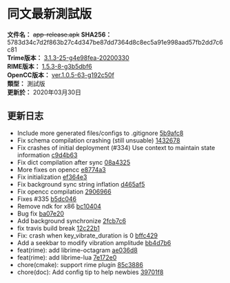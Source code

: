 # 同文最新測試版  
**文件名：** ~~app-release.apk~~
**SHA256：** 5783d34c7d2f863b27c4d347be87dd7364d8c8ec5a91e998aad57fb2dd7c6c81  
**Trime版本：** [3.1.3-25-g4e98fea-20200330](https://github.com/osfans/trime/commits/4e98fea9ba37efe9effede267cc7ab53b082c83e)  
**RIME版本：** [1.5.3-8-g3b5dbf6](https://github.com/rime/librime/commits/3b5dbf61527cc128d482c4726017d1516d59c3d4)  
**OpenCC版本：** [ver.1.0.5-63-g192c50f](https://github.com/BYVoid/OpenCC/commits/192c50f30f6cf3abf0512f1ae84f4d7c0cbb3e51)  
**類型：** 測試版  
**更新於：** 2020年03月30日  

## 更新日志
* Include more generated files/configs to .gitignore [5b9afc8](https://github.com/osfans/trime/commit/5b9afc80db19602b3c05ed7362f68b56f3ec8fc7)
* Fix schema compilation crashing (still unsuable) [1432678](https://github.com/osfans/trime/commit/14326788e2a8a2e461cf3aefa3f6b38ba085a702)
* Fix crashes of initial deployment (#334) Use context to maintain state information [c9d4b63](https://github.com/osfans/trime/commit/c9d4b637bc34cb9bf2e141984e50091438385569)
* Fix dict compilation after sync [08a4325](https://github.com/osfans/trime/commit/08a43252703a7fe0e070b353bceef0d06cfe6259)
* More fixes on opencc [e8774a3](https://github.com/osfans/trime/commit/e8774a356fb20797331c4b5f590889c607c20318)
* Fix initialization [ef364e3](https://github.com/osfans/trime/commit/ef364e3c8fee43da256852864305c7bde5482829)
* Fix background sync string inflation [d465af5](https://github.com/osfans/trime/commit/d465af5d2736faa7c60015cde566051d0845a76d)
* Fix opencc compilation [2906966](https://github.com/osfans/trime/commit/2906966ec646561c755fcf118e640678cc609b77)
* Fixes #335 [b5dc046](https://github.com/osfans/trime/commit/b5dc046e5437a04f0db74ae131ee3e2fea012b32)
* Remove ndk for x86 [bc10404](https://github.com/osfans/trime/commit/bc104045ab97790fd18ab4dd862d9715261dc273)
* Bug fix [ba07e20](https://github.com/osfans/trime/commit/ba07e205a34c28b35d7e91792119955f885a1d33)
* Add background synchronize [2fcb7c6](https://github.com/osfans/trime/commit/2fcb7c6a16ec639f021829e4d6af421144fb32c0)
* fix travis build break [12c22b1](https://github.com/osfans/trime/commit/12c22b17b2f3c582a2d9265e13b15c315dd84a54)
* Fix: crash when key_vibrate_duration is 0 [bffc429](https://github.com/osfans/trime/commit/bffc429ef616bca34a45fba00b8c263878256e82)
* Add a seekbar to modify vibration amplitude [bb4d7b6](https://github.com/osfans/trime/commit/bb4d7b6153155dff01e54a959577cef49dec7c7f)
* feat(rime): add librime-octagram [ae036d8](https://github.com/osfans/trime/commit/ae036d81aed96bf73093d8ecc1e554922fdaaaa2)
* feat(rime): add librime-lua [7e172e0](https://github.com/osfans/trime/commit/7e172e0c1cd0a0ef9eca537d78a5ef8bf45a52d4)
* chore(cmake): support rime plugin [85c3886](https://github.com/osfans/trime/commit/85c38861af7153236c95ee874c942d0f8feec20a)
* chore(doc): Add config tip to help newbies [39701f8](https://github.com/osfans/trime/commit/39701f87cdebb76107b1667fb39a206ecbde989f)
